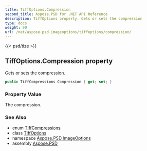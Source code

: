 ```yaml
---
title: TiffOptions.Compression
second_title: Aspose.PSD for .NET API Reference
description: TiffOptions property. Gets or sets the compression
type: docs
weight: 90
url: /net/aspose.psd.imageoptions/tiffoptions/compression/
---
```

{{< psd/tize >}}
## TiffOptions.Compression property

Gets or sets the compression.

```csharp
public TiffCompressions Compression { get; set; }
```

### Property Value

The compression.

### See Also

* enum [TiffCompressions](../../../aspose.psd.fileformats.tiff.enums/tiffcompressions/)
* class [TiffOptions](../)
* namespace [Aspose.PSD.ImageOptions](../../tiffoptions/)
* assembly [Aspose.PSD](../../../)


